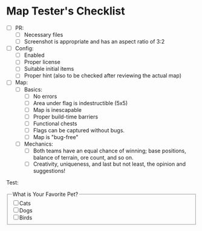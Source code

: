 # Map Tester's Checklist
- [ ] PR:
	- [ ] Necessary files
	- [ ] Screenshot is appropriate and has an aspect ratio of 3:2
- [ ] Config:
	- [ ] Enabled
	- [ ] Proper license
	- [ ] Suitable initial items
	- [ ] Proper hint (also to be checked after reviewing the actual map)
- [ ] Map:
	- [ ] Basics:
		- [ ] No errors
		- [ ] Area under flag is indestructible (5x5)
		- [ ] Map is inescapable
		- [ ] Proper build-time barriers
		- [ ] Functional chests
		- [ ] Flags can be captured without bugs.
		- [ ] Map is "bug-free"
	- [ ] Mechanics:
		- [ ] Both teams have an equal chance of winning; base positions, balance of terrain, ore count, and so on.
		- [ ] Creativity, uniqueness, and last but not least, the opinion and suggestions!

Test:
<form>      
    <fieldset>      
        <legend>What is Your Favorite Pet?</legend>      
        <input type="checkbox" name="favorite_pet" value="Cats">Cats<br>      
        <input type="checkbox" name="favorite_pet" value="Dogs">Dogs<br>      
        <input type="checkbox" name="favorite_pet" value="Birds">Birds<br>     
    </fieldset>      
</form>